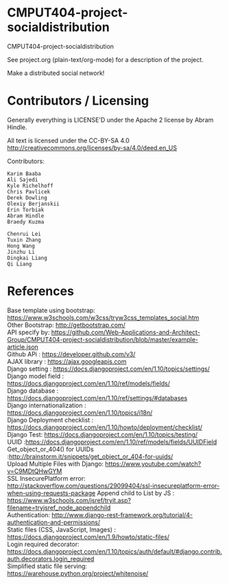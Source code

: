 CMPUT404-project-socialdistribution
===================================

CMPUT404-project-socialdistribution

See project.org (plain-text/org-mode) for a description of the project.

Make a distributed social network!

Contributors / Licensing
========================

Generally everything is LICENSE'D under the Apache 2 license by Abram Hindle.

All text is licensed under the CC-BY-SA 4.0 http://creativecommons.org/licenses/by-sa/4.0/deed.en_US

Contributors:

    Karim Baaba
    Ali Sajedi
    Kyle Richelhoff
    Chris Pavlicek
    Derek Dowling
    Olexiy Berjanskii
    Erin Torbiak
    Abram Hindle
    Braedy Kuzma
    
    Chenrui Lei
    Tuxin Zhang
    Hong Wang
    Jinzhu Li
    Dingkai Liang
    Qi Liang

References
========================
Base template using bootstrap: https://www.w3schools.com/w3css/tryw3css_templates_social.htm   <br />
Other Bootstrap: http://getbootstrap.com/ <br />
API specify by: https://github.com/Web-Applications-and-Architect-Group/CMPUT404-project-socialdistribution/blob/master/example-article.json <br />
Github APi : https://developer.github.com/v3/ <br/>
AJAX library : https://ajax.googleapis.com <br />
Django setting : https://docs.djangoproject.com/en/1.10/topics/settings/<br/>
Django model field : https://docs.djangoproject.com/en/1.10/ref/models/fields/<br />
Django database : https://docs.djangoproject.com/en/1.10/ref/settings/#databases <br/>
Django internationalization : https://docs.djangoproject.com/en/1.10/topics/i18n/ <br/>
Django Deployment checklist : https://docs.djangoproject.com/en/1.10/howto/deployment/checklist/ <br/>
Django Test: https://docs.djangoproject.com/en/1.10/topics/testing/ <br/>
UUID :https://docs.djangoproject.com/en/1.10/ref/models/fields/UUIDField<br />
Get_object_or_404() for UUIDs :http://brainstorm.it/snippets/get_object_or_404-for-uuids/ <br />
Upload Multiple Files with Django: https://www.youtube.com/watch?v=C9MDtQHwGYM<br />
SSL InsecurePlatform error: http://stackoverflow.com/questions/29099404/ssl-insecureplatform-error-when-using-requests-package
Append child to List by JS : https://www.w3schools.com/jsref/tryit.asp?filename=tryjsref_node_appendchild <br/>
Authentication: http://www.django-rest-framework.org/tutorial/4-authentication-and-permissions/ <br/>
Static files (CSS, JavaScript, Images) : https://docs.djangoproject.com/en/1.9/howto/static-files/ <br/>
Login required decorator: https://docs.djangoproject.com/en/1.10/topics/auth/default/#django.contrib.auth.decorators.login_required <br/>
Simplified static file serving: https://warehouse.python.org/project/whitenoise/ <br/>

